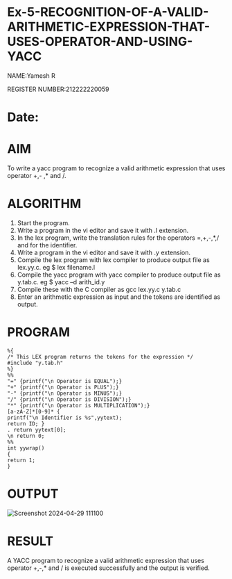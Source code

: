 # Ex-5-RECOGNITION-OF-A-VALID-ARITHMETIC-EXPRESSION-THAT-USES-OPERATOR-AND-USING-YACC
NAME:Yamesh R

REGISTER NUMBER:212222220059

# Date:
# AIM
To write a yacc program to recognize a valid arithmetic expression that uses operator +,- ,* and /.
# ALGORITHM
1.	Start the program.
2.	Write a program in the vi editor and save it with .l extension.
3.	In the lex program, write the translation rules for the operators =,+,-,*,/ and for the identifier.
4.	Write a program in the vi editor and save it with .y extension.
5.	Compile the lex program with lex compiler to produce output file as lex.yy.c. eg $ lex filename.l
6.	Compile the yacc program with yacc compiler to produce output file as y.tab.c. eg $ yacc –d arith_id.y
7.	Compile these with the C compiler as gcc lex.yy.c y.tab.c
8.	Enter an arithmetic expression as input and the tokens are identified as output.
# PROGRAM
```
%{ 
/* This LEX program returns the tokens for the expression */ 
#include "y.tab.h" 
%} 
%% 
"=" {printf("\n Operator is EQUAL");} 
"+" {printf("\n Operator is PLUS");} 
"-" {printf("\n Operator is MINUS");} 
"/" {printf("\n Operator is DIVISION");} 
"*" {printf("\n Operator is MULTIPLICATION");} 
[a-zA-Z]*[0-9]* { 
printf("\n Identifier is %s",yytext); 
return ID; } 
. return yytext[0]; 
\n return 0; 
%% 
int yywrap() 
{ 
return 1; 
}
```
# OUTPUT
![Screenshot 2024-04-29 111100](https://github.com/23014107/Ex-5-RECOGNITION-OF-A-VALID-ARITHMETIC-EXPRESSION-THAT-USES-OPERATOR---AND-USING-YACC/assets/151625620/059910f6-9163-45b9-8715-1537d00f2d2e)

# RESULT
A YACC program to recognize a valid arithmetic expression that uses operator +,-,* and / is executed successfully and the output is verified.

